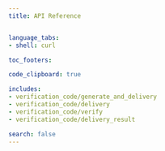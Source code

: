 ```yaml
---
title: API Reference


language_tabs:
- shell: curl

toc_footers:

code_clipboard: true

includes:
- verification_code/generate_and_delivery
- verification_code/delivery
- verification_code/verify
- verification_code/delivery_result

search: false
---
```

